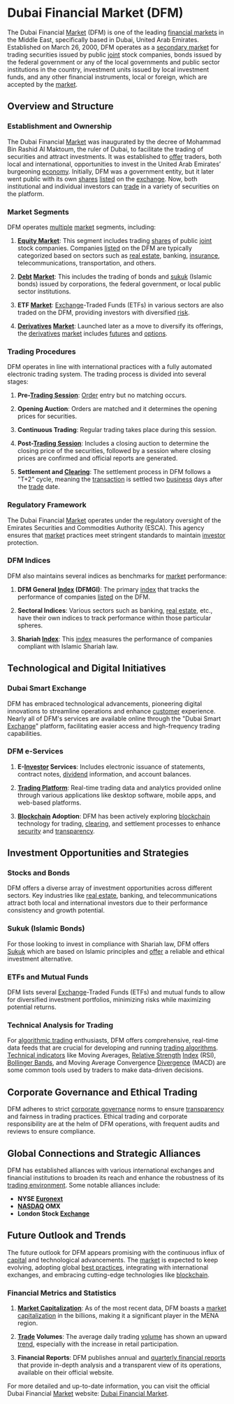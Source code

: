 # Dubai Financial Market (DFM)

The Dubai Financial [Market](../m/market.md) (DFM) is one of the leading [financial markets](../f/financial_market.md) in the Middle East, specifically based in Dubai, United Arab Emirates. Established on March 26, 2000, DFM operates as a [secondary market](../s/secondary_market.md) for trading securities issued by public [joint](../j/joint.md) stock companies, bonds issued by the federal government or any of the local governments and public sector institutions in the country, investment units issued by local investment funds, and any other financial instruments, local or foreign, which are accepted by the [market](../m/market.md).

## Overview and Structure

### Establishment and Ownership

The Dubai Financial [Market](../m/market.md) was inaugurated by the decree of Mohammad Bin Rashid Al Maktoum, the ruler of Dubai, to facilitate the trading of securities and attract investments. It was established to [offer](../o/offer.md) traders, both local and international, opportunities to invest in the United Arab Emirates’ burgeoning [economy](../e/economy.md). Initially, DFM was a government entity, but it later went public with its own [shares](../s/shares.md) [listed](../l/listed.md) on the [exchange](../e/exchange.md). Now, both institutional and individual investors can [trade](../t/trade.md) in a variety of securities on the platform.

### Market Segments

DFM operates [multiple](../m/multiple.md) [market](../m/market.md) segments, including:

1. **[Equity Market](../e/equity_market.md)**: This segment includes trading [shares](../s/shares.md) of public [joint](../j/joint.md) stock companies. Companies [listed](../l/listed.md) on the DFM are typically categorized based on sectors such as [real estate](../r/real_estate.md), banking, [insurance](../i/insurance.md), telecommunications, transportation, and others.
   
2. **[Debt](../d/debt.md) [Market](../m/market.md)**: This includes the trading of bonds and [sukuk](../s/sukuk.md) (Islamic bonds) issued by corporations, the federal government, or local public sector institutions. 

3. **ETF [Market](../m/market.md)**: [Exchange](../e/exchange.md)-Traded Funds (ETFs) in various sectors are also traded on the DFM, providing investors with diversified [risk](../r/risk.md).

4. **[Derivatives](../d/derivatives.md) [Market](../m/market.md)**: Launched later as a move to diversify its offerings, the [derivatives](../d/derivatives.md) [market](../m/market.md) includes [futures](../f/futures.md) and [options](../o/options.md).

### Trading Procedures

DFM operates in line with international practices with a fully automated electronic trading system. The trading process is divided into several stages:

1. **Pre-[Trading Session](../t/trading_session.md)**: [Order](../o/order.md) entry but no matching occurs.
   
2. **Opening Auction**: Orders are matched and it determines the opening prices for securities.
   
3. **Continuous Trading**: Regular trading takes place during this session.
   
4. **Post-[Trading Session](../t/trading_session.md)**: Includes a closing auction to determine the closing price of the securities, followed by a session where closing prices are confirmed and official reports are generated.
   
5. **Settlement and [Clearing](../c/clearing.md)**: The settlement process in DFM follows a "T+2" cycle, meaning the [transaction](../t/transaction.md) is settled two [business](../b/business.md) days after the [trade](../t/trade.md) date.

### Regulatory Framework

The Dubai Financial [Market](../m/market.md) operates under the regulatory oversight of the Emirates Securities and Commodities Authority (ESCA). This agency ensures that [market](../m/market.md) practices meet stringent standards to maintain [investor](../i/investor.md) protection.

### DFM Indices

DFM also maintains several indices as benchmarks for [market](../m/market.md) performance:

1. **DFM General [Index](../i/index.md) (DFMGI)**: The primary [index](../i/index.md) that tracks the performance of companies [listed](../l/listed.md) on the DFM.
   
2. **Sectoral Indices**: Various sectors such as banking, [real estate](../r/real_estate.md), etc., have their own indices to track performance within those particular spheres.
   
3. **Shariah [Index](../i/index.md)**: This [index](../i/index.md) measures the performance of companies compliant with Islamic Shariah law.

## Technological and Digital Initiatives

### Dubai Smart Exchange

DFM has embraced technological advancements, pioneering digital innovations to streamline operations and enhance [customer](../c/customer.md) experience. Nearly all of DFM's services are available online through the "Dubai Smart [Exchange](../e/exchange.md)" platform, facilitating easier access and high-frequency trading capabilities. 

### DFM e-Services

1. **E-[Investor](../i/investor.md) Services**: Includes electronic issuance of statements, contract notes, [dividend](../d/dividend.md) information, and account balances.
   
2. **[Trading Platform](../t/trading_platform.md)**: Real-time trading data and analytics provided online through various applications like desktop software, mobile apps, and web-based platforms.
   
3. **[Blockchain](../b/blockchain_in_trading.md) Adoption**: DFM has been actively exploring [blockchain](../b/blockchain_in_trading.md) technology for trading, [clearing](../c/clearing.md), and settlement processes to enhance [security](../s/security.md) and [transparency](../t/transparency.md). 

## Investment Opportunities and Strategies

### Stocks and Bonds

DFM offers a diverse array of investment opportunities across different sectors. Key industries like [real estate](../r/real_estate.md), banking, and telecommunications attract both local and international investors due to their performance consistency and growth potential.

### Sukuk (Islamic Bonds)

For those looking to invest in compliance with Shariah law, DFM offers [Sukuk](../s/sukuk.md) which are based on Islamic principles and [offer](../o/offer.md) a reliable and ethical investment alternative.

### ETFs and Mutual Funds

DFM lists several [Exchange](../e/exchange.md)-Traded Funds (ETFs) and mutual funds to allow for diversified investment portfolios, minimizing risks while maximizing potential returns. 

### Technical Analysis for Trading

For [algorithmic trading](../a/accountability.md) enthusiasts, DFM offers comprehensive, real-time data feeds that are crucial for developing and running [trading algorithms](../t/trading_algorithms.md). [Technical indicators](../t/technical_indicator.md) like Moving Averages, [Relative Strength](../r/relative_strength.md) [Index](../i/index.md) (RSI), [Bollinger Bands](../b/bollinger_band.md), and Moving Average Convergence [Divergence](../d/divergence.md) (MACD) are some common tools used by traders to make data-driven decisions.

## Corporate Governance and Ethical Trading

DFM adheres to strict [corporate governance](../c/corporate_governance.md) norms to ensure [transparency](../t/transparency.md) and fairness in trading practices. Ethical trading and corporate responsibility are at the helm of DFM operations, with frequent audits and reviews to ensure compliance.

## Global Connections and Strategic Alliances

DFM has established alliances with various international exchanges and financial institutions to broaden its reach and enhance the robustness of its [trading environment](../t/trading_environment.md). Some notable alliances include:

- **NYSE [Euronext](../e/euronext.md)**
- **[NASDAQ](../n/nasdaq.md) OMX**
- **London Stock [Exchange](../e/exchange.md)**

## Future Outlook and Trends

The future outlook for DFM appears promising with the continuous influx of [capital](../c/capital.md) and technological advancements. The [market](../m/market.md) is expected to keep evolving, adopting global [best practices](../b/best_practices.md), integrating with international exchanges, and embracing cutting-edge technologies like [blockchain](../b/blockchain_in_trading.md).

### Financial Metrics and Statistics

1. **[Market Capitalization](../m/market_capitalization.md)**: As of the most recent data, DFM boasts a [market capitalization](../m/market_capitalization.md) in the billions, making it a significant player in the MENA region.
   
2. **[Trade](../t/trade.md) Volumes**: The average daily trading [volume](../v/volume.md) has shown an upward [trend](../t/trend.md), especially with the increase in retail participation.
   
3. **Financial Reports**: DFM publishes annual and [quarterly financial reports](../q/quarterly_financial_reports.md) that provide in-depth analysis and a transparent view of its operations, available on their official website.

For more detailed and up-to-date information, you can visit the official Dubai Financial [Market](../m/market.md) website: [Dubai Financial Market](https://www.dfm.ae).